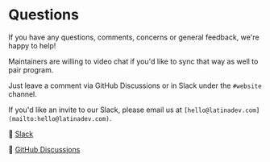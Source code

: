 # Questions

If you have any questions, comments, concerns or general feedback, we're happy to help!

Maintainers are willing to video chat if you'd like to sync that way as well to pair program.

Just leave a comment via GitHub Discussions or in Slack under the `#website` channel.

If you'd like an invite to our Slack, please email us at `[hello@latinadev.com](mailto:hello@latinadev.com)`.

👾 [Slack](https://latinadev.slack.com)

💬 [GitHub Discussions](https://github.com/orgs/Latina-Dev/discussions)
